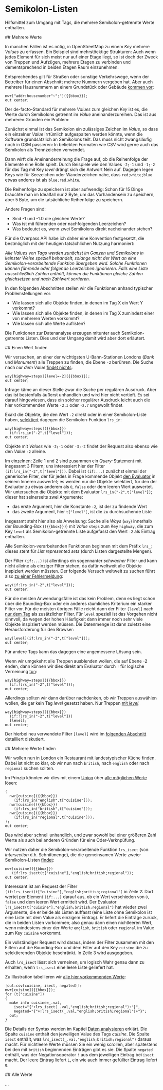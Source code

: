Semikolon-Listen
================

Hilfsmittel zum Umgang mit Tags, die mehrere Semikolon-getrennte Werte enthalten.

<a name="intro"/>
## Mehrere Werte

In manchen Fällen ist es nötig,
in OpenStreetMap zu einem _Key_ mehrere _Values_ zu erfassen.
Ein Beispiel sind mehrstöcktige Strukturen:
Auch wenn jedes Element für sich meist nur auf einer Etage liegt,
so ist doch der Zweck von Treppen und Aufzügen, mehrere Etagen zu verbinden
und dementsprechend in beiden Etagen Raum einzunehmen.

Entsprechendes gilt für Straßen oder sonstige Verkehrswege,
wenn der Betreiber für einen Abschnitt mehrere Nummern vergeben hat.
Aber auch mehrere Hausnummern an einem Grundstück oder Gebäude [kommen vor](https://overpass-turbo.eu/?lat=51.5&lon=0.0&zoom=13&Q=nwr%5B%22addr%3Ahousenumber%22%7E%22%3B%22%5D%28%7B%7Bbbox%7D%7D%29%3B%0Aout%20center%3B):

    nwr["addr:housenumber"~";"]({{bbox}});
    out center;

Der de-facto-Standard für mehrere _Values_ zum gleichen _Key_ ist es,
die Werte durch Semikolons getrennt im _Value_ aneinanderzureihen.
Das ist aus mehreren Gründen ein Problem:

Zunächst einmal ist das Semikolon ein zulässiges Zeichen im _Value_,
so dass ein einzelner _Value_ irrtümlich aufgespalten werden könnte,
wenn die Software grundsätzlich an Semikolons teilt.
Das muss nicht zwangsläufig noch in OSM passieren:
In beliebten Formaten wie CSV wird gerne auch das Semikolon als Trennzeichen verwendet.

Dann wirft die Aneinanderreihung die Frage auf, ob die Reihenfolge der Elemente eine Rolle spielt.
Durch Beispiele wie den Values ``-2;-1`` und ``-1;-2`` für das Tag mit Key _level_
drängt sich die Antwort Nein auf.
Dagegen legen Keys wie für Seezeichen oder Wanderzeichen nahe,
dass ``red;white;blue`` etwas anderes ist als ``blue;red;white``.

Die Reihenfolge zu speichern ist aber aufwendig:
Schon für 15 Dinge bräuchte man im Idealfall nur 2 Byte, um das Vorhandensein zu speichern,
aber 5 Byte, um die tatsächliche Reihenfolge zu speichern.

Andere Fragen sind:

* Sind -1 und -1.0 die gleichen Werte?
* Was ist mit führenden oder nachfolgenden Leerzeichen?
* Was bedeutet es, wenn zwei Semikolons direkt nacheinander stehen?

Für die Overpass API habe ich daher eine Konvention festgesetzt,
die bestmöglich mit der heutigen tatsächlichen Nutzung harmoniert:

_Alle Values von Tags werden zunächst im Ganzen und Semikolons in keinster Weise speziell behandelt,
solange nicht der Wert an eine Semikolon-verarbeitende Funktion übergeben wird.
Solche Funktionen können führende oder folgende Leerzeichen ignorieren.
Falls eine Liste ausschließlich Zahlen enthält,
können die Funktionen gleiche Zahlen gleichsetzen und nach Zahlwert sortieren._

In den folgenden Abschnitten stellen wir die Funktionen anhand typischer Problemstellungen vor:

* Wie lassen sich alle Objekte finden, in denen im Tag X ein Wert Y vorkommt?
* Wie lassen sich alle Objekte finden, in denen im Tag X zumindest einer von mehreren Werten vorkommt?
* Wie lassen sich alle Werte auflisten?

Die Funktionen zur Datenanalyse erzeugen mitunter auch Semikolon-getrennte Listen.
Dies und der Umgang damit wird aber dort erläutert.

<a name="single"/>
## Einen Wert finden

Wir versuchen, an einer der wichtigsten U-Bahn-Stationen Londons (_Bank_ und _Monument_)
alle Treppen zu finden, die Ebene ``-2`` berühren.
Die Suche nach _nur dem Value_ [findet nichts](https://overpass-turbo.eu/?lat=51.512&lon=-0.0875&zoom=17&Q=way%5Bhighway%3Dsteps%5D%5Blevel%3D%2D2%5D%28%7B%7Bbbox%7D%7D%29%3B%0Aout%20center%3B):

    way[highway=steps][level=-2]({{bbox}});
    out center;

Infrage käme an dieser Stelle zwar die Suche per regulären Ausdruck.
Aber das ist bestenfalls äußerst unhandlich und wird hier nicht vertieft.
Es sei darauf hingewiesen,
dass ein solcher regulärer Ausdruck leicht auch die hier vorkommenden Werte ``-2.3`` oder ``-2.7`` ungewollt findet.

Exakt die Objekte, die den Wert ``-2`` direkt oder in einer Semikolon-Liste haben,
[selektiert](https://overpass-turbo.eu/?lat=51.512&lon=-0.0875&zoom=17&Q=way%5Bhighway%3Dsteps%5D%28%7B%7Bbbox%7D%7D%29%0A%20%20%28if%3Alrs%5Fin%28%22%2D2%22%2Ct%5B%22level%22%5D%29%29%3B%0Aout%20center%3B) dagegen die Semikolon-Funktion ``lrs_in``:

    way[highway=steps]({{bbox}})
      (if:lrs_in("-2",t["level"]));
    out center;

Objekte mit _Values_ wie ``-2;-1`` oder ``-3;-2`` findet der Request also ebenso wie den _Value_ ``-2`` alleine.

Im einzelnen:
Zeile 1 und 2 sind zusammen ein _Query_-Statement mit insgesamt 3 Filtern;
uns interessiert hier der Filter ``(if:lrs_in("-2",t["level"]))``.
Dabei ist ``(if:...)`` zunächst einmal der generische Filter,
der für jedes in Frage kommende Objekt [den Evaluator](../preface/design.md#evaluators) in seinem Inneren auswertet;
es werden nur die Objekte selektiert, für den der Evaluator zu etwas anderem als ``0``, ``false`` oder dem leeren Wert auswertet.
Wir untersuchen die Objekte mit dem Evaluator ``lrs_in("-2",t["level"])``;
dieser hat seinerseits zwei Argumente:

* das erste Argument, hier die Konstante ``-2``, ist der zu findende Wert
* das zweite Argument, hier ``t["level"]``, ist die zu durchsuchende Liste

Insgesamt steht hier also als Anweisung:
Suche alle _Ways_ (``way``) innerhalb der Bounding-Box (``({{bbox}})``) mit _Value_ ``steps`` zum Key ``highway``,
die zum Key ``level`` als Semikolon-getrennte Liste aufgefasst den Wert ``-2`` als Eintrag enthalten.

Alle Semikolon-verarbeitenden Funktionen beginnen mit dem Präfix ``lrs_``;
dieses steht für _List represented sets_ (durch Listen dargestellte Mengen).

Der Filter ``(if:...)`` ist allerdings ein sogennanter _schwacher_ Filter
und kann nicht alleine als einziger Filter stehen, da dafür weltweit alle Objekte inspiziert werden müssten.
Der folgende Versuch  weltweit zu suchen führt also [zu einer Fehlermeldung](https://overpass-turbo.eu/?lat=51.512&lon=-0.0875&zoom=17&Q=way%28if%3Alrs%5Fin%28%22%2D2%22%2Ct%5B%22level%22%5D%29%29%3B%0Aout%20center%3B):

    way(if:lrs_in("-2",t["level"]));
    out center;

Für die meisten Anwendungsfälle ist das kein Problem,
denn es liegt schon über die Bounding-Box oder ein anderes räumliches Kriterium ein starker Filter vor.
Für die meisten übrigen Fälle reicht dann der Filter ``[level]`` nach [nur dem Tag](todo.md) als zusätzlicher Filter.
Für ``level`` speziell ist das Vorgehen nicht sinnvoll,
da wegen der hohen Häufigkeit dann immer noch sehr viele Objekte inspiziert werden müssen.
Die Datenmenge ist dann zuletzt eine Herausforderung für den Browser:

    way[level](if:lrs_in("-2",t["level"]));
    out center;

Für andere Tags kann das dagegen eine angemessene Lösung sein.

Wenn wir umgekehrt alle Treppen ausblenden wollen, die auf Ebene -2 enden,
dann können wir dies direkt am Evaluator durch ``!`` für logische Verneinung [tun](https://overpass-turbo.eu/?lat=51.512&lon=-0.0875&zoom=17&Q=way%5Bhighway%3Dsteps%5D%28%7B%7Bbbox%7D%7D%29%0A%20%20%28if%3A%21lrs%5Fin%28%22%2D2%22%2Ct%5B%22level%22%5D%29%29%3B%0Aout%20center%3B):

    way[highway=steps]({{bbox}})
      (if:!lrs_in("-2",t["level"]));
    out center;

Allerdings sollten wir dann darüber nachdenken,
ob wir Treppen auswählen wollen, die gar kein Tag _level_ gesetzt haben. Nur Treppen [mit _level_](https://overpass-turbo.eu/?lat=51.512&lon=-0.0875&zoom=17&Q=way%5Bhighway%3Dsteps%5D%28%7B%7Bbbox%7D%7D%29%0A%20%20%28if%3A%21lrs%5Fin%28%22%2D2%22%2Ct%5B%22level%22%5D%29%29%0A%20%20%5Blevel%5D%3B%0Aout%20center%3B):

    way[highway=steps]({{bbox}})
      (if:!lrs_in("-2",t["level"]))
      [level];
    out center;

Der hierbei neu verwendete Filter ``[level]`` wird im [folgenden Abschnitt](misc_criteria.md#per_key) detailliert diskutiert.

<a name="multiple"/>
## Mehrere Werte finden

Wir wollen nun in London ein Restaurant mit landestypischer Küche finden.
Dabei ist nicht so klar, ob wir nun nach ``british``, nach ``english`` oder nach ``regional`` suchen sollten.

Im Prinzip könnten wir dies mit einem [Union](union.md#union) über [alle möglichen Werte](https://overpass-turbo.eu/?lat=51.512&lon=-0.0875&zoom=14&Q=%28%0A%20%20nwr%5Bcuisine%5D%28%7B%7Bbbox%7D%7D%29%0A%20%20%20%20%28if%3Alrs%5Fin%28%22english%22%2Ct%5B%22cuisine%22%5D%29%29%3B%0A%20%20nwr%5Bcuisine%5D%28%7B%7Bbbox%7D%7D%29%0A%20%20%20%20%28if%3Alrs%5Fin%28%22british%22%2Ct%5B%22cuisine%22%5D%29%29%3B%0A%20%20nwr%5Bcuisine%5D%28%7B%7Bbbox%7D%7D%29%0A%20%20%20%20%28if%3Alrs%5Fin%28%22regional%22%2Ct%5B%22cuisine%22%5D%29%29%3B%0A%29%3B%0Aout%20center%3B) lösen:

    (
      nwr[cuisine]({{bbox}})
        (if:lrs_in("english",t["cuisine"]));
      nwr[cuisine]({{bbox}})
        (if:lrs_in("british",t["cuisine"]));
      nwr[cuisine]({{bbox}})
        (if:lrs_in("regional",t["cuisine"]));
    );
    out center;

Das wird aber schnell unhandlich,
und zwar sowohl bei einer größeren Zahl Werte als auch bei anderen Gründen für eine Oder-Verknpüfung.

Wir nutzen daher die Semikolon-verarbeitende Funktion ``lrs_isect`` (von _intersection_ d.h. Schnittmenge),
die die gemeinsamen Werte zweier Semikolon-Listen [findet](https://overpass-turbo.eu/?lat=51.512&lon=-0.0875&zoom=14&Q=nwr%5Bcuisine%5D%28%7B%7Bbbox%7D%7D%29%0A%20%20%20%28if%3Alrs%5Fisect%28t%5B%22cuisine%22%5D%2C%22english%3Bbritish%3Bregional%22%29%29%3B%0Aout%20center%3B):

    nwr[cuisine]({{bbox}})
       (if:lrs_isect(t["cuisine"],"english;british;regional"));
    out center;

Interessant ist am Request der Filter ``(if:lrs_isect(t["cuisine"],"english;british;regional")`` in Zeile 2:
Dort wertet per Element ``(if:...)`` darauf aus,
ob ein Wert verschieden von ``0``, ``false`` und dem leeren Wert ermittelt wird.
Der Evaluator ``lrs_isect(t["cuisine"],"english;british;regional")`` hat wieder zwei Argumente,
die er beide als Listen auffasst
(eine Liste ohne Semikolon ist eine Liste mit dem Value als einzigem Eintrag).
Er liefert die Einträge zurück, die in beiden Listen vorkommen;
also genau dann einen nichtleeren Wert,
wenn mindestens einer der Werte ``english``, ``british`` oder ``regional`` im Value zum Key ``cuisine`` vorkommt.

Ein vollständiger Request wird daraus, indem der Filter zusammen mit den Filtern auf die Bounding-Box und dem Filter auf den Key ``cuisine`` die zu selektierenden Objekte beschränkt.
In Zeile 3 wird ausgegeben.

Auch ``lrs_isect`` lässt sich verneinen, um logisch Wahr genau dann zu erhalten,
wenn ``lrs_isect`` eine leere Liste geliefert hat.

Zu Illustration tabellieren wir [alle hier vorkommenden Werte](https://overpass-turbo.eu/?lat=51.512&lon=-0.0875&zoom=14&Q=%5Bout%3Acsv%28cuisine%2C%20isect%2C%20negated%29%5D%3B%0Anwr%5Bcuisine%5D%28%7B%7Bbbox%7D%7D%29%3B%0Afor%20%28t%5B%22cuisine%22%5D%29%0A%7B%0A%20%20make%20info%20cuisine%3D%5F%2Eval%2C%0A%20%20%20%20isect%3D%22%7B%22%2Blrs%5Fisect%28%5F%2Eval%2C%22english%3Bbritish%3Bregional%22%29%2B%22%7D%22%2C%0A%20%20%20%20negated%3D%22%7B%22%2B%21lrs%5Fisect%28%5F%2Eval%2C%22english%3Bbritish%3Bregional%22%29%2B%22%7D%22%3B%0A%20%20out%3B%0A%7D):

    [out:csv(cuisine, isect, negated)];
    nwr[cuisine]({{bbox}});
    for (t["cuisine"])
    {
      make info cuisine=_.val,
        isect="{"+lrs_isect(_.val,"english;british;regional")+"}",
        negated="{"+!lrs_isect(_.val,"english;british;regional")+"}";
      out;
    }

Die Details der Syntax werden im Kaptiel [Daten analysieren](../analysis/index.md) erklärt.
Die Spalte ``cuisine`` enthält den jeweiligen Value des Tags _cuisine_.
Die Spalte ``isect`` enthält, was ``lrs_isect(_.val,"english;british;regional")`` daraus macht.
Für nichtleere Werte müssen Sie ein wenig scrollen,
aber spätestens bei den mit ``british`` beginnenden Einträgen gibt es sie.
Die Spalte ``negated`` enthält, was der Negationsoperator ``!`` aus dem jeweiligen Eintrag bei ``isect`` macht.
Der leere Eintrag liefert ``1``, ein wie auch immer gefüllter Eintrag liefert ``0``.

<a name="all"/>
## Alle Werte

...

<!--
  lrs_union
  Kombination lrs_union(set(..), "")
  sinnvoller sonstiger Einsatz?
  Verneinen
-->
